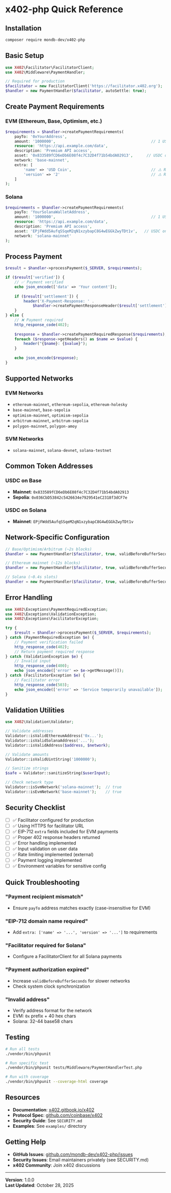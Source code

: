 # x402-php Quick Reference

## Installation

```bash
composer require mondb-dev/x402-php
```

## Basic Setup

```php
use X402\Facilitator\FacilitatorClient;
use X402\Middleware\PaymentHandler;

// Required for production
$facilitator = new FacilitatorClient('https://facilitator.x402.org');
$handler = new PaymentHandler($facilitator, autoSettle: true);
```

## Create Payment Requirements

### EVM (Ethereum, Base, Optimism, etc.)

```php
$requirements = $handler->createPaymentRequirements(
    payTo: '0xYourAddress',
    amount: '1000000',                                          // 1 USDC (6 decimals)
    resource: 'https://api.example.com/data',
    description: 'Premium API access',
    asset: '0x833589fCD6eDb6E08f4c7C32D4f71b54bdA02913',      // USDC on Base
    network: 'base-mainnet',
    extra: [
        'name' => 'USD Coin',                                   // ⚠️ REQUIRED
        'version' => '2'                                        // ⚠️ REQUIRED
    ]
);
```

### Solana

```php
$requirements = $handler->createPaymentRequirements(
    payTo: 'YourSolanaWalletAddress',
    amount: '1000000',                                          // 1 USDC (6 decimals)
    resource: 'https://api.example.com/data',
    description: 'Premium API access',
    asset: 'EPjFWdd5AufqSSqeM2qN1xzybapC8G4wEGGkZwyTDt1v',   // USDC on Solana
    network: 'solana-mainnet'
);
```

## Process Payment

```php
$result = $handler->processPayment($_SERVER, $requirements);

if ($result['verified']) {
    // ✅ Payment verified
    echo json_encode(['data' => 'Your content']);
    
    if ($result['settlement']) {
        header('X-Payment-Response: ' . 
            $handler->createPaymentResponseHeader($result['settlement']));
    }
} else {
    // ❌ Payment required
    http_response_code(402);
    
    $response = $handler->createPaymentRequiredResponse($requirements);
    foreach ($response->getHeaders() as $name => $value) {
        header("{$name}: {$value}");
    }
    
    echo json_encode($response);
}
```

## Supported Networks

### EVM Networks
- `ethereum-mainnet`, `ethereum-sepolia`, `ethereum-holesky`
- `base-mainnet`, `base-sepolia`
- `optimism-mainnet`, `optimism-sepolia`
- `arbitrum-mainnet`, `arbitrum-sepolia`
- `polygon-mainnet`, `polygon-amoy`

### SVM Networks
- `solana-mainnet`, `solana-devnet`, `solana-testnet`

## Common Token Addresses

### USDC on Base
- **Mainnet**: `0x833589fCD6eDb6E08f4c7C32D4f71b54bdA02913`
- **Sepolia**: `0x036CbD53842c5426634e7929541eC2318f3dCF7e`

### USDC on Solana
- **Mainnet**: `EPjFWdd5AufqSSqeM2qN1xzybapC8G4wEGGkZwyTDt1v`

## Network-Specific Configuration

```php
// Base/Optimism/Arbitrum (~2s blocks)
$handler = new PaymentHandler($facilitator, true, validBeforeBufferSeconds: 6);

// Ethereum mainnet (~12s blocks)
$handler = new PaymentHandler($facilitator, true, validBeforeBufferSeconds: 36);

// Solana (~0.4s slots)
$handler = new PaymentHandler($facilitator, true, validBeforeBufferSeconds: 2);
```

## Error Handling

```php
use X402\Exceptions\PaymentRequiredException;
use X402\Exceptions\ValidationException;
use X402\Exceptions\FacilitatorException;

try {
    $result = $handler->processPayment($_SERVER, $requirements);
} catch (PaymentRequiredException $e) {
    // Payment verification failed
    http_response_code(402);
    // Return payment required response
} catch (ValidationException $e) {
    // Invalid input
    http_response_code(400);
    echo json_encode(['error' => $e->getMessage()]);
} catch (FacilitatorException $e) {
    // Facilitator error
    http_response_code(503);
    echo json_encode(['error' => 'Service temporarily unavailable']);
}
```

## Validation Utilities

```php
use X402\Validation\Validator;

// Validate addresses
Validator::isValidEthereumAddress('0x...');
Validator::isValidSolanaAddress('...');
Validator::isValidAddress($address, $network);

// Validate amounts
Validator::isValidUintString('1000000');

// Sanitize strings
$safe = Validator::sanitizeString($userInput);

// Check network type
Validator::isSvmNetwork('solana-mainnet');  // true
Validator::isEvmNetwork('base-mainnet');    // true
```

## Security Checklist

- [ ] ✅ Facilitator configured for production
- [ ] ✅ Using HTTPS for facilitator URL
- [ ] ✅ EIP-712 `extra` fields included for EVM payments
- [ ] ✅ Proper 402 response headers returned
- [ ] ✅ Error handling implemented
- [ ] ✅ Input validation on user data
- [ ] ✅ Rate limiting implemented (external)
- [ ] ✅ Payment logging implemented
- [ ] ✅ Environment variables for sensitive config

## Quick Troubleshooting

### "Payment recipient mismatch"
- Ensure `payTo` address matches exactly (case-insensitive for EVM)

### "EIP-712 domain name required"
- Add `extra: ['name' => '...', 'version' => '...']` to requirements

### "Facilitator required for Solana"
- Configure a FacilitatorClient for all Solana payments

### "Payment authorization expired"
- Increase `validBeforeBufferSeconds` for slower networks
- Check system clock synchronization

### "Invalid address"
- Verify address format for the network
- EVM: `0x` prefix + 40 hex chars
- Solana: 32-44 base58 chars

## Testing

```bash
# Run all tests
./vendor/bin/phpunit

# Run specific test
./vendor/bin/phpunit tests/Middleware/PaymentHandlerTest.php

# Run with coverage
./vendor/bin/phpunit --coverage-html coverage
```

## Resources

- **Documentation**: [x402.gitbook.io/x402](https://x402.gitbook.io/x402)
- **Protocol Spec**: [github.com/coinbase/x402](https://github.com/coinbase/x402)
- **Security Guide**: See `SECURITY.md`
- **Examples**: See `examples/` directory

## Getting Help

- **GitHub Issues**: [github.com/mondb-dev/x402-php/issues](https://github.com/mondb-dev/x402-php/issues)
- **Security Issues**: Email maintainers privately (see SECURITY.md)
- **x402 Community**: Join x402 discussions

---

**Version**: 1.0.0  
**Last Updated**: October 28, 2025
